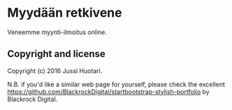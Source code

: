 # Myydään retkivene

Veneemme myynti-ilmoitus online. 

## Copyright and license

Copyright (c) 2016 Jussi Huotari.

N.B. if you'd like a similar web page for yourself, please check the excellent https://github.com/BlackrockDigital/startbootstrap-stylish-portfolio by Blackrock Digital.

